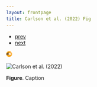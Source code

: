 ```yaml
---
layout: frontpage
title: Carlson et al. (2022) Fig
---
```


<div class="navbar">
  <div class="navbar-inner">
      <ul class="nav">
          <li><a href="virion.html">prev</a></li>
          <li><a href="virion.html">next</a></li>
      </ul>
  </div>
</div>

[![doi](../icons16/doi-icon.png)]()

![Carlson et al. (2022)](../bigpublpics/virion.png)

**Figure**. Caption
